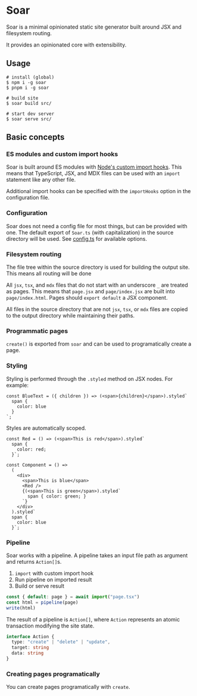 # Soar

Soar is a minimal opinionated static site generator built around JSX and filesystem routing.

It provides an opinionated core with extensibility.

## Usage

```shell
# install (global)
$ npm i -g soar
$ pnpm i -g soar

# build site
$ soar build src/

# start dev server
$ soar serve src/
```

## Basic concepts

### ES modules and custom import hooks

Soar is built around ES modules with [Node's custom import hooks](https://nodejs.org/api/module.html#customization-hooks).
This means that TypeScript, JSX, and MDX files can be used with an `import` statement like any other file.

Additional import hooks can be specified with the `importHooks` option in the configuration file.

### Configuration

Soar does not need a config file for most things, but can be provided with one.
The default export of `Soar.ts` (with capitalization) in the source directory will be used.
See [config.ts](./src/config.ts) for available options.

### Filesystem routing

The file tree within the source directory is used for building the output site.
This means all routing will be done

All `jsx`, `tsx`, and `mdx` files that do not start with an underscore `_` are treated as pages.
This means that `page.jsx` and `page/index.jsx` are built into `page/index.html`.
Pages should `export default` a JSX component.

All files in the source directory that are not `jsx`, `tsx`, or `mdx` files are copied to the output directory while maintaining their paths.

### Programmatic pages

`create()` is exported from `soar` and can be used to programatically create a page.

### Styling

Styling is performed through the `.styled` method on JSX nodes. For example:

```tsx
const BlueText = ({ children }) => (<span>{children}</span>).styled`
  span {
    color: blue
  }
`;
```

Styles are automatically scoped.

```tsx
const Red = () => (<span>This is red</span>).styled`
  span {
    color: red;
  }`;

const Component = () =>
  (
    <div>
      <span>This is blue</span>
      <Red />
      {(<span>This is green</span>).styled`
        span { color: green; }
      `}
    </div>
  ).styled`
  span {
    color: blue
  }`;
```

### Pipeline

Soar works with a pipeline.
A pipeline takes an input file path as argument and returns `Action[]`s.

1. `import` with custom import hook
2. Run pipeline on imported result
3. Build or serve result

```ts
const { default: page } = await import("page.tsx")
const html = pipeline(page)
write(html)
```

The result of a pipeline is `Action[]`, where `Action` represents an atomic transaction modifying the site state.

```ts
interface Action {
  type: "create" | "delete" | "update",
  target: string
  data: string
}
```

### Creating pages programatically

You can create pages programatically with `create`.
